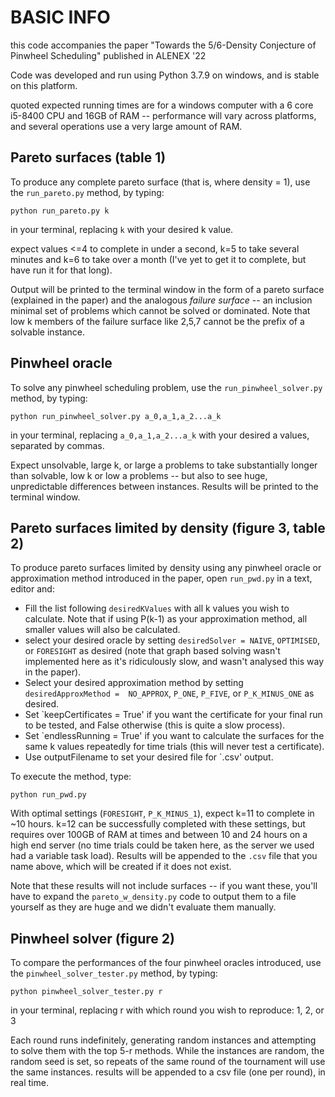 # BASIC INFO

this code accompanies the paper "Towards the 5/6-Density Conjecture of Pinwheel 
Scheduling" published in ALENEX '22

Code was developed and run using Python 3.7.9 on windows, and is stable on this 
platform.

quoted expected running times are for a windows computer with a 6 core i5-8400 
CPU and 16GB of RAM -- performance will vary across platforms, and several 
operations use a very large amount of RAM.


## Pareto surfaces (table 1)

To produce any complete pareto surface (that is, where density = 1), use the 
`run_pareto.py` method, by typing:

    python run_pareto.py k

in your terminal, replacing `k` with your desired k value. 

expect values <=4 to complete in under a second, k=5 to take several minutes and 
k=6 to take over a month (I've yet to get it to complete, but have run it for 
that long).

Output will be printed to the terminal window in the form of a pareto surface 
(explained in the paper) and the analogous *failure surface* -- an inclusion 
minimal set of problems which cannot be solved or dominated. Note that low k 
members of the failure surface like 2,5,7 cannot be the prefix of a solvable 
instance.


## Pinwheel oracle

To solve any pinwheel scheduling problem, use the `run_pinwheel_solver.py` 
method, by typing:

    python run_pinwheel_solver.py a_0,a_1,a_2...a_k

in your terminal, replacing `a_0,a_1,a_2...a_k` with your desired a values, 
separated by commas.

Expect unsolvable, large k, or large a problems to take substantially longer 
than solvable, low k or low a problems -- but also to see huge, unpredictable 
differences between instances.
Results will be printed to the terminal window.


## Pareto surfaces limited by density (figure 3, table 2)

To produce pareto surfaces limited by density using any pinwheel oracle or 
approximation method introduced in the paper, open `run_pwd.py` in a text, 
editor and:
* Fill the list following `desiredKValues` with all k values you wish to 
calculate. Note that if using P(k-1) as your approximation method, all smaller 
values will also be calculated.
* select your desired oracle by setting `desiredSolver = NAIVE`, `OPTIMISED`, or 
`FORESIGHT` as desired (note that graph based solving wasn't implemented here as 
it's ridiculously slow, and wasn't analysed this way in the paper).
* Select your desired approximation method by setting `desiredApproxMethod = 
NO_APPROX`, `P_ONE`, `P_FIVE`, or `P_K_MINUS_ONE` as desired.
* Set `keepCertificates = True' if you want the certificate for your final run to 
be tested, and False otherwise (this is quite a slow process).
* Set `endlessRunning = True' if you want to calculate the surfaces for the same 
k values repeatedly for time trials (this will never test a certificate).
* Use outputFilename to set your desired file for `.csv' output.

To execute the method, type:

    python run_pwd.py

With optimal settings (`FORESIGHT`, `P_K_MINUS_1`), expect k=11 to complete in 
~10 hours. k=12 can be successfully completed with these settings, but requires 
over 100GB of RAM at times and between 10 and 24 hours on a high end server (no 
time trials could be taken here, as the server we used had a variable task load).
Results will be appended to the `.csv` file that you name above, which will be 
created if it does not exist. 

Note that these results will not include surfaces -- if you want these, you'll 
have to expand the `pareto_w_density.py` code to output them to a file yourself 
as they are huge and we didn't evaluate them manually.


## Pinwheel solver (figure 2)

To compare the performances of the four pinwheel oracles introduced, use the 
`pinwheel_solver_tester.py` method, by typing:

    python pinwheel_solver_tester.py r

in your terminal, replacing r with which round you wish to reproduce: 1, 2, or 3

Each round runs indefinitely, generating random instances and attempting to 
solve them with the top 5-r methods. 
While the instances are random, the random seed is set, so repeats of the same 
round of the tournament will use the same instances.
results will be appended to a csv file (one per round), in real time. 
